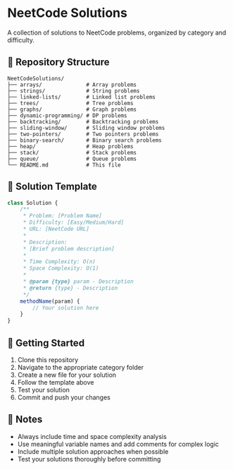 # NeetCode Solutions

A collection of solutions to NeetCode problems, organized by category and difficulty.

## 📁 Repository Structure

```
NeetCodeSolutions/
├── arrays/              # Array problems
├── strings/             # String problems
├── linked-lists/        # Linked list problems
├── trees/               # Tree problems
├── graphs/              # Graph problems
├── dynamic-programming/ # DP problems
├── backtracking/        # Backtracking problems
├── sliding-window/      # Sliding window problems
├── two-pointers/        # Two pointers problems
├── binary-search/       # Binary search problems
├── heap/                # Heap problems
├── stack/               # Stack problems
├── queue/               # Queue problems
└── README.md            # This file
```

## 📝 Solution Template

```javascript
class Solution {
    /**
     * Problem: [Problem Name]
     * Difficulty: [Easy/Medium/Hard]
     * URL: [NeetCode URL]
     * 
     * Description:
     * [Brief problem description]
     * 
     * Time Complexity: O(n)
     * Space Complexity: O(1)
     * 
     * @param {type} param - Description
     * @return {type} - Description
     */
    methodName(param) {
        // Your solution here
    }
}
```

## 🚀 Getting Started

1. Clone this repository
2. Navigate to the appropriate category folder
3. Create a new file for your solution
4. Follow the template above
5. Test your solution
6. Commit and push your changes

## 📝 Notes

- Always include time and space complexity analysis
- Use meaningful variable names and add comments for complex logic
- Include multiple solution approaches when possible
- Test your solutions thoroughly before committing
